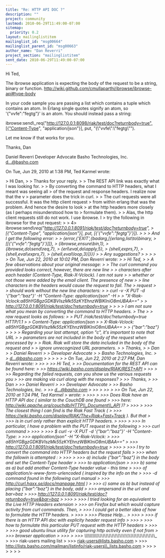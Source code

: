 ```yaml
---
title: "Re: HTTP API DOC ?"
description: ""
project: community
lastmod: 2010-06-29T11:49:00-07:00
sitemap:
  priority: 0.2
layout: mailinglistitem
mailinglist_id: "msg00664"
mailinglist_parent_id: "msg00663"
author_name: "Dan Reverri"
project_section: "mailinglistitem"
sent_date: 2010-06-29T11:49:00-07:00
---
```



Hi Ted,

The ibrowse application is expecting the body of the request to be a string,
binary or function.
http://wiki.github.com/cmullaparthi/ibrowse/ibrowse-api#type-body

In your code sample you are passing a list which contains a tuple which
contains an atom. In Erlang single quotes signify an atom, so
'{"vvfe":"fegtg"}'
is an atom. You should instead pass a string:

ibrowse:send\\_req("http://127.0.0.1:8098/riak/test/doc?returnbody=true",[{"Content-Type",
"application/json"}], put, "{\\"vvfe\\":\\"fegtg\\"").

Let me know if that works for you.

Thanks,
Dan

Daniel Reverri
Developer Advocate
Basho Technologies, Inc.
d...@basho.com


On Tue, Jun 29, 2010 at 1:38 PM, Ted Karmel  wrote:

&gt; Hi Dan,
&gt;
&gt; Thanks for your reply.
&gt;
&gt; The REST API link was exactly what I was looking for.
&gt;
&gt; By converting the command to HTTP headers, what I meant was seeing all
&gt; of the request and response headers. I realize now that the v
&gt; parameter does the trick in curl.
&gt;
&gt; The curl requests were all successful. It was the http client request
&gt; from within erlang that was the problem. And hence the desire to look
&gt; at the http headers more closely (as I perhaps misunderstood how to
&gt; formulate them).
&gt;
&gt; Alas, the http client requests still do not work. I use ibrowse. I
&gt; try the following in ibrowse for the put request:
&gt;
&gt; 4&gt; ibrowse:send\\_req("http://127.0.0.1:8091/riak/test/doc?returnbody=true",
&gt; [{"Content-Type", "application/json"}], put, [{'{"vvfe":"fegtg"}'}]).
&gt;
&gt;
&gt; And I get the following error:
&gt;
&gt; {error,{'EXIT',{badarg,[{erlang,list\\_to\\_binary,
&gt; [[{'{"vvfe":"fegtg"}'}]]},
&gt; {ibrowse,ensure\\_bin,1},
&gt; {ibrowse,do\\_send\\_req,7},
&gt; {erl\\_eval,do\\_apply,5},
&gt; {shell,exprs,7},
&gt; {shell,eval\\_exprs,7},
&gt; {shell,eval\\_loop,3}]}}}
&gt;
&gt; Any suggestions?
&gt;
&gt;
&gt;
&gt;
&gt; On Tue, Jun 22, 2010 at 10:02 PM, Dan Reverri  wrote:
&gt; &gt; Hi Ted,
&gt; &gt; A few observations about your original message:
&gt; &gt; The curl command you provided looks correct, however, there are new line
&gt; &gt; characters after each header (Content-Type, Riak-X-Vclock). I am not sure
&gt; &gt; whether or not those were added by the email client. The presence of new
&gt; &gt; line characters in the headers would cause the request to fail. The
&gt; request
&gt; &gt; should work without the new line characters:
&gt; &gt; curl -v -X PUT -d '{"bar":"baz"}' -H "Content-Type: application/json" -H
&gt; &gt; "X-Riak-Vclock:a85hYGBgzGDKBVIszMk55zKYEhnzWBlKIniO8mUBAA=="
&gt; &gt; http://127.0.0.1:8091/riak/test/doc?returnbody=true
&gt; &gt;
&gt; &gt; I am not sure what you mean by converting the command to HTTP headers.
&gt; The
&gt; &gt; raw request looks as follows:
&gt; &gt; PUT /riak/test/doc?returnbody=true HTTP/1.1
&gt; &gt; Content-Type: application/json
&gt; &gt; X-Riak-Vclock: a85hYGBgzGDKBVIszMk55zKYEhnzWBlKIniO8mUBAA==
&gt; &gt; {"bar":"baz"}
&gt; &gt;
&gt; &gt; Regarding your last attempt, option "c", it's important to note that URL
&gt; &gt; parameters are not included in the body of the request when processed by
&gt; &gt; Riak. Riak will store the data included in the body of the request and
&gt; &gt; ignore unrecognized URL parameters.
&gt; &gt; Thanks,
&gt; &gt; Dan
&gt; &gt; Daniel Reverri
&gt; &gt; Developer Advocate
&gt; &gt; Basho Technologies, Inc.
&gt; &gt; d...@basho.com
&gt; &gt;
&gt; &gt;
&gt; &gt; On Tue, Jun 22, 2010 at 2:27 PM, Dan Reverri  wrote:
&gt; &gt;&gt;
&gt; &gt;&gt; Hi Ted,
&gt; &gt;&gt; Documentation for the REST API can be found here:
&gt; &gt;&gt; https://wiki.basho.com/display/RIAK/REST+API
&gt; &gt;&gt;
&gt; &gt;&gt; Regarding the failed requests, can you show us the various requests you
&gt; &gt;&gt; are making via curl along with the responses?
&gt; &gt;&gt; Thanks,
&gt; &gt;&gt; Dan
&gt; &gt;&gt; Daniel Reverri
&gt; &gt;&gt; Developer Advocate
&gt; &gt;&gt; Basho Technologies, Inc.
&gt; &gt;&gt; d...@basho.com
&gt; &gt;&gt;
&gt; &gt;&gt;
&gt; &gt;&gt; On Tue, Jun 22, 2010 at 1:24 PM, Ted Karmel 
&gt; wrote:
&gt; &gt;&gt;&gt;
&gt; &gt;&gt;&gt; Does Riak have an HTTP API doc ( similar to the CouchDB one found
&gt; &gt;&gt;&gt; here: http://wiki.apache.org/couchdb/HTTP\\_Document\\_API )?
&gt; &gt;&gt;&gt;
&gt; &gt;&gt;&gt; The closest thing I can find is the Riak Fast Track (
&gt; &gt;&gt;&gt; https://wiki.basho.com/display/RIAK/The+Riak+Fast+Track ). But that
&gt; &gt;&gt;&gt; is in curl only rather than explicit HTTP headers.
&gt; &gt;&gt;&gt;
&gt; &gt;&gt;&gt; In particular, I have a problem with the PUT request in the following
&gt; &gt;&gt;&gt; curl command
&gt; &gt;&gt;&gt;
&gt; &gt;&gt;&gt; $ curl -v -X PUT -d '{"bar":"baz"}' -H "Content-Type:
&gt; &gt;&gt;&gt; application/json" -H "X-Riak-Vclock:
&gt; &gt;&gt;&gt; a85hYGBgzGDKBVIszMk55zKYEhnzWBlKIniO8mUBAA=="
&gt; &gt;&gt;&gt; http://127.0.0.1:8091/riak/test/doc?returnbody=true
&gt; &gt;&gt;&gt;
&gt; &gt;&gt;&gt; I try to convert the command into HTTP headers but the request fails
&gt; &gt;&gt;&gt; when the followin is attempted :
&gt; &gt;&gt;&gt;
&gt; &gt;&gt;&gt; a) include {"bar":"baz"} in the body and set the Content-Type header
&gt; &gt;&gt;&gt; to application/json
&gt; &gt;&gt;&gt; b) same as a) but add another Content-Type header value - this time
&gt; &gt;&gt;&gt; of application/x-www-form-urlencoded ( inspired by the info on the
&gt; &gt;&gt;&gt; -d command found in the following curl manual
&gt; &gt;&gt;&gt; http://curl.haxx.se/docs/manpage.html )
&gt; &gt;&gt;&gt; c) same as b) but instead of placing {"bar":"baz"} in the body, add
&gt; &gt;&gt;&gt; ampersand in the url and bar=baz
&gt; &gt;&gt;&gt; http://127.0.0.1:8091/riak/test/doc?returnbody=true&bar=baz
&gt; &gt;&gt;&gt;
&gt; &gt;&gt;&gt; I tried looking for an equivalent to the Live HTTP Headers extension
&gt; &gt;&gt;&gt; on Firefox but which would capture activity from curl commands. Then,
&gt; &gt;&gt;&gt; I could get a better idea of how to formulate the HTTP headers.
&gt; &gt;&gt;&gt;
&gt; &gt;&gt;&gt; Please Help...
&gt; &gt;&gt;&gt;
&gt; &gt;&gt;&gt; if there is an HTTP API doc with explicity header request info
&gt; &gt;&gt;&gt;
&gt; &gt;&gt;&gt; how to formulate this particular PUT request with the HTTP headers
&gt; &gt;&gt;&gt;
&gt; &gt;&gt;&gt; good ubuntu linux utility for capturing http activity even if not from
&gt; &gt;&gt;&gt; browser application
&gt; &gt;&gt;&gt;
&gt; &gt;&gt;&gt; \\_\\_\\_\\_\\_\\_\\_\\_\\_\\_\\_\\_\\_\\_\\_\\_\\_\\_\\_\\_\\_\\_\\_\\_\\_\\_\\_\\_\\_\\_\\_\\_\\_\\_\\_\\_\\_\\_\\_\\_\\_\\_\\_\\_\\_\\_\\_
&gt; &gt;&gt;&gt; riak-users mailing list
&gt; &gt;&gt;&gt; riak-users@lists.basho.com
&gt; &gt;&gt;&gt; http://lists.basho.com/mailman/listinfo/riak-users\\_lists.basho.com
&gt; &gt;&gt;
&gt; &gt;
&gt; &gt;
&gt;
